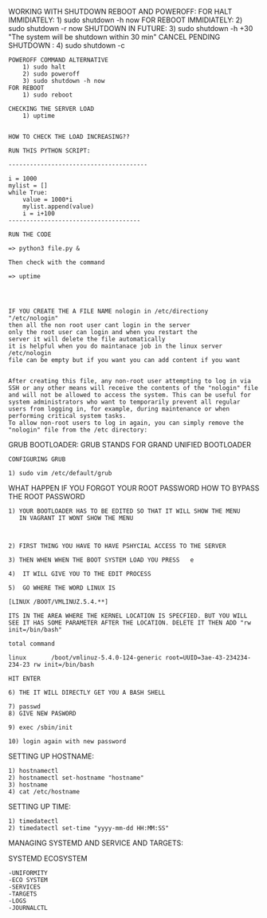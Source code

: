 WORKING WITH SHUTDOWN REBOOT AND POWEROFF:
    FOR HALT IMMIDIATELY:
        1) sudo shutdown -h now
    FOR REBOOT IMMIDIATELY:
        2) sudo shutdown -r now 
    SHUTDOWN IN FUTURE:
        3) sudo shutdown -h +30 "The system will be shutdown within 30 min"
    CANCEL PENDING  SHUTDOWN :
        4) sudo shutdown -c

    POWEROFF COMMAND ALTERNATIVE
        1) sudo halt
        2) sudo poweroff
        3) sudo shutdown -h now
    FOR REBOOT
        1) sudo reboot

    CHECKING THE SERVER LOAD
        1) uptime


    HOW TO CHECK THE LOAD INCREASING??

    RUN THIS PYTHON SCRIPT:

    ---------------------------------------

    i = 1000
    mylist = []
    while True:
        value = 1000*i
        mylist.append(value)
        i = i+100
    -------------------------------------

    RUN THE CODE

    => python3 file.py &

    Then check with the command 

    => uptime




    IF YOU CREATE THE A FILE NAME nologin in /etc/directiony
    "/etc/nologin"
    then all the non root user cant login in the server
    only the root user can login and when you restart the 
    server it will delete the file automatically
    it is helpful when you do maintanace job in the linux server
    /etc/nologin
    file can be empty but if you want you can add content if you want


    After creating this file, any non-root user attempting to log in via SSH or any other means will receive the contents of the "nologin" file and will not be allowed to access the system. This can be useful for system administrators who want to temporarily prevent all regular users from logging in, for example, during maintenance or when performing critical system tasks.
    To allow non-root users to log in again, you can simply remove the "nologin" file from the /etc directory:



    
    

GRUB BOOTLOADER:
    GRUB STANDS FOR GRAND UNIFIED BOOTLOADER


    CONFIGURING GRUB
    
    1) sudo vim /etc/default/grub



WHAT HAPPEN IF YOU FORGOT YOUR ROOT PASSWORD
HOW TO BYPASS THE ROOT PASSWORD

    1) YOUR BOOTLOADER HAS TO BE EDITED SO THAT IT WILL SHOW THE MENU
       IN VAGRANT IT WONT SHOW THE MENU



    2) FIRST THING YOU HAVE TO HAVE PSHYCIAL ACCESS TO THE SERVER

    3) THEN WHEN WHEN THE BOOT SYSTEM LOAD YOU PRESS   e

    4)  IT WILL GIVE YOU TO THE EDIT PROCESS

    5)  GO WHERE THE WORD LINUX IS

    [LINUX /BOOT/VMLINUZ.5.4.**]

    ITS IN THE AREA WHERE THE KERNEL LOCATION IS SPECFIED. BUT YOU WILL SEE IT HAS SOME PARAMETER AFTER THE LOCATION. DELETE IT THEN ADD "rw init=/bin/bash"

    total command

    linux       /boot/vmlinuz-5.4.0-124-generic root=UUID=3ae-43-234234-234-23 rw init=/bin/bash

    HIT ENTER

    6) THE IT WILL DIRECTLY GET YOU A BASH SHELL

    7) passwd
    8) GIVE NEW PASWORD

    9) exec /sbin/init

    10) login again with new password


SETTING UP HOSTNAME:

    1) hostnamectl
    2) hostnamectl set-hostname "hostname"
    3) hostname
    4) cat /etc/hostname

SETTING UP TIME:
    
    1) timedatectl
    2) timedatectl set-time "yyyy-mm-dd HH:MM:SS"



MANAGING SYSTEMD AND SERVICE AND TARGETS:

SYSTEMD ECOSYSTEM

    -UNIFORMITY
    -ECO SYSTEM
    -SERVICES
    -TARGETS
    -LOGS
    -JOURNALCTL


